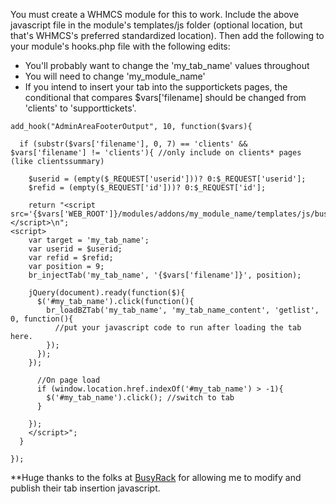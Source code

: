 You must create a WHMCS module for this to work. Include the above javascript file in the module's templates/js folder (optional location, but that's WHMCS's preferred standardized location). Then add the following to your module's hooks.php file with the following edits:
- You'll probably want to change the 'my_tab_name' values throughout
- You will need to change 'my_module_name'
- If you intend to insert your tab into the supportickets pages, the conditional that compares $vars['filename] should be changed from 'clients' to 'supporttickets'.

```
add_hook("AdminAreaFooterOutput", 10, function($vars){
    
  if (substr($vars['filename'], 0, 7) == 'clients' && $vars['filename'] != 'clients'){ //only include on clients* pages (like clientssummary)
    
    $userid = (empty($_REQUEST['userid']))? 0:$_REQUEST['userid'];
    $refid = (empty($_REQUEST['id']))? 0:$_REQUEST['id'];

    return "<script src='{$vars['WEB_ROOT']}/modules/addons/my_module_name/templates/js/busyrack_admin_tabs.js'></script>\n";
<script>
    var target = 'my_tab_name';
    var userid = $userid;
    var refid = $refid;
    var position = 9;
    br_injectTab('my_tab_name', '{$vars['filename']}', position);
    
    jQuery(document).ready(function($){
      $('#my_tab_name').click(function(){
        br_loadBZTab('my_tab_name', 'my_tab_name_content', 'getlist', 0, function(){
          //put your javascript code to run after loading the tab here.
        });
      });
    });
      
      //On page load
      if (window.location.href.indexOf('#my_tab_name') > -1){
        $('#my_tab_name').click(); //switch to tab
      }
      
    });
    </script>";
  }

});
```

**Huge thanks to the folks at [BusyRack](https://www.busyrack.com) for allowing me to modify and publish their tab insertion javascript.

